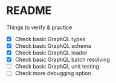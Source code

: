 # README

Things to verify & practice 

- [x] Check basic GraphQL types
- [x] Check basic GraphQL schema
- [x] Check basic GraphQL loader
- [x] Check basic GraphQL batch resolving 
- [ ] Check basic GraphQL unit testing
- [ ] Check more debugging option

